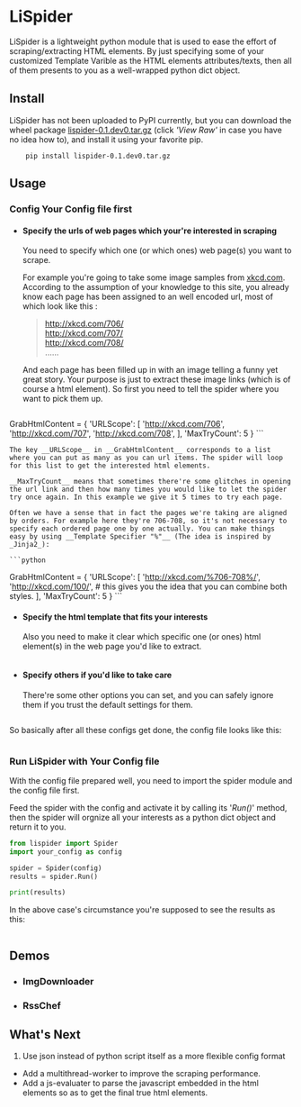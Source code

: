 # LiSpiderLiSpider is a lightweight python module that is used to ease the effort of scraping/extracting HTML elements. By just specifying some of your customized Template Varible as the HTML elements attributes/texts, then all of them presents to you as a well-wrapped python dict object.## InstallLiSpider has not been uploaded to PyPI currently, but you can download the wheel package [lispider-0.1.dev0.tar.gz](https://github.com/jay7n/LiSpider/blob/master/dist/lispider-0.1.dev0.tar.gz) (click _'View Raw'_ in case you have no idea how to), and install it using your favorite pip.```    pip install lispider-0.1.dev0.tar.gz```## Usage### Config Your Config file first* #### Specify the urls of web pages which your're interested in scraping    You need to specify which one (or which ones) web page(s) you want to scrape.      For example you're going to take some image samples from [xkcd.com](xkcd.com). According to the assumption of your knowledge to this site, you already know each page has been assigned to an well encoded url, most of which look like this :    > http://xkcd.com/706/      > http://xkcd.com/707/      > http://xkcd.com/708/      > ......    And each page has been filled up in with an image telling a funny yet great story. Your purpose is just to extract these image links (which is of course a html element). So first you need to tell the spider where you want to pick them up.    ``` pythonGrabHtmlContent = {    'URLScope': [        'http://xkcd.com/706',        'http://xkcd.com/707',        'http://xkcd.com/708',    ],    'MaxTryCount': 5}    ```    The key __URLScope__ in __GrabHtmlContent__ corresponds to a list where you can put as many as you can url items. The spider will loop for this list to get the interested html elements.    __MaxTryCount__ means that sometimes there're some glitches in opening the url link and then how many times you would like to let the spider try once again. In this example we give it 5 times to try each page.    Often we have a sense that in fact the pages we're taking are aligned by orders. For example here they're 706-708, so it's not necessary to specify each ordered page one by one actually. You can make things easy by using __Template Specifier "%"__ (The idea is inspired by _Jinja2_):    ```pythonGrabHtmlContent = {    'URLScope': [        'http://xkcd.com/%706-708%/',        'http://xkcd.com/100/', # this gives you the idea that you can combine both styles.    ],    'MaxTryCount': 5}    ```* #### Specify the html template that fits your interests    Also you need to make it clear which specific one (or ones) html element(s) in the web page you'd like to extract.    ```    ```* #### Specify others if you'd like to take care    There're some other options you can set, and you can safely ignore them if you trust the default settings for them.    ```    ```So basically after all these configs get done, the config file looks like this:``````### Run LiSpider with Your Config fileWith the config file prepared well, you need to import the spider module and the config file first.Feed the spider with the config and activate it by calling its '_Run()_' method, then the spider will orgnize all your interests as a python dict object and return it to you.``` pythonfrom lispider import Spiderimport your_config as configspider = Spider(config)results = spider.Run()print(results)```In the above case's circumstance you're supposed to see the results as this:``````## Demos* ### ImgDownloader* ### RssChef## What's Next1. Use json instead of python script itself as a more flexible config format* Add a multithread-worker to improve the scraping performance.* Add a js-evaluater to parse the javascript embedded in the html elements so as to get the final true html elements.